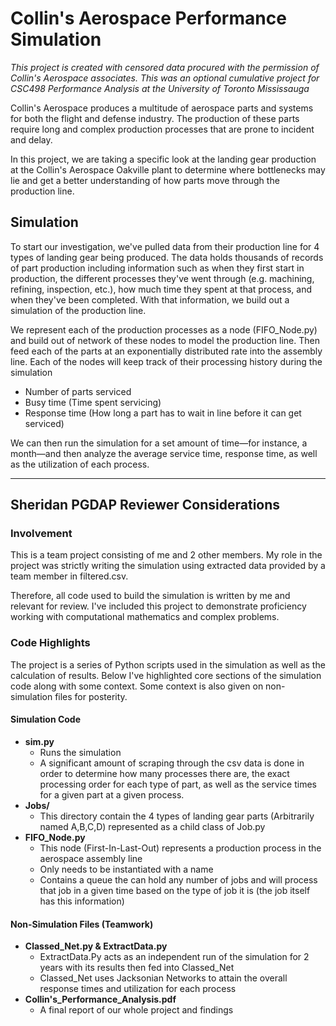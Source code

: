 # Collin's Aerospace Performance Simulation

_This project is created with censored data procured with the permission of Collin's Aerospace associates._
_This was an optional cumulative project for CSC498 Performance Analysis at the University of Toronto Mississauga_

Collin's Aerospace produces a multitude of aerospace parts and systems for both the flight and defense industry. The production of these parts require long and complex production processes that are prone to incident and delay.

In this project, we are taking a specific look at the landing gear production at the Collin's Aerospace Oakville plant to determine where bottlenecks may lie and get a better understanding of how parts move through the production line.

## Simulation
To start our investigation, we've pulled data from their production line for 4 types of landing gear being produced. The data holds thousands of records of part production including information such as when they first start in production, the different processes they've went through (e.g. machining, refining, inspection, etc.), how much time they spent at that process, and when they've been completed. With that information, we build out a simulation of the production line.

We represent each of the production processes as a node (FIFO_Node.py) and build out of network of these nodes to model the production line. Then feed each of the parts at an exponentially distributed rate into the assembly line. Each of the nodes will keep track of their processing history during the simulation
 - Number of parts serviced
 - Busy time (Time spent servicing)
 - Response time (How long a part has to wait in line before it can get serviced)

We can then run the simulation for a set amount of time—for instance, a month—and then analyze the average service time, response time, as well as the utilization of each process.

---

## Sheridan PGDAP Reviewer Considerations

### Involvement

This is a team project consisting of me and 2 other members. My role in the project was strictly writing the simulation using extracted data provided by a team member in filtered.csv. 

Therefore, all code used to build the simulation is written by me and relevant for review. 
I've included this project to demonstrate proficiency working with computational mathematics and complex problems.

### Code Highlights

The project is a series of Python scripts used in the simulation as well as the calculation of results. Below I've highlighted core sections of the simulation code along with some context. Some context is also given on non-simulation files for posterity.
#### Simulation Code
- **sim.py**
  - Runs the simulation
  - A significant amount of scraping through the csv data is done in order to determine how many processes there are, the exact processing order for each type of part, as well as the service times for a given part at a given process.
- **Jobs/**
  - This directory contain the 4 types of landing gear parts (Arbitrarily named A,B,C,D) represented as a child class of Job.py
- **FIFO_Node.py**
  - This node (First-In-Last-Out) represents a production process in the aerospace assembly line
  - Only needs to be instantiated with a name
  - Contains a queue the can hold any number of jobs and will process that job in a given time based on the type of job it is (the job itself has this information)
#### Non-Simulation Files (Teamwork)
- **Classed_Net.py & ExtractData.py**
  - ExtractData.Py acts as an independent run of the simulation for 2 years with its results then fed into Classed_Net
  - Classed_Net uses Jacksonian Networks to attain the overall response times and utilization for each process
- **Collin's_Performance_Analysis.pdf**
  - A final report of our whole project and findings

